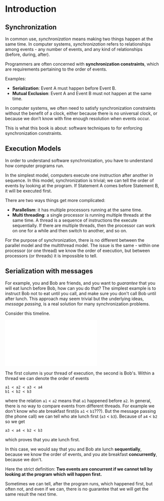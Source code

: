 # Introduction

## Synchronization

In common use, *synchronization* means making two things happen at the same time.
In computer systems, *synchronization* refers to relationships among events - any number of events, and any kind of relationships (before, during, after).

Programmers are often concerned with **synchronization constraints**, which are requirements pertaining to the order of events.

Examples:

- **Serialization**: Event A must happen before Event B.
- **Mutual Exclusion**: Event A and Event B must not happen at the same time.

In computer systems, we often need to satisfy synchronization constraints without the benefit of a clock, either because there is no universal clock, or because we don’t know with fine enough resolution when events occur.

This is what this book is about: software techniques to for enforcing synchronization constraints.

## Execution Models

In order to understand software synchronization, you have to understand how computer programs run.

In the simplest model, computers execute one instruction after another in sequence. In this model, synchronization is trivial; we can tell the order of events by looking at the program. If Statement A comes before Statement B, it will be executed first.

There are two ways things get more complicated:

- **Parallelism**: it has multiple processors running at the same time.
- **Multi threading**: a single processor is running multiple threads at the same time. A thread is a sequence of instructions the execute sequentially. If there are multiple threads, then the processor can work on one for a while and then switch to another, and so on.

For the purpose of synchronization, there is no different between the parallel model and the multithread model. The issue is the same - within one processor (or one thread) we know the order of execution, but between processors (or threads) it is impossible to tell.

## Serialization with messages

For example, you and Bob are friends, and you want to *guarantee* that you will eat lunch before Bob, how can you do that? The simplest example is to instruct Bob not to eat until you call, and make sure you don't call Bob until after lunch. This approach may seem trivial but the underlying ideas, *message passing*, is a real solution for many synchronization problems.

Consider this timeline.

![timeline](images/f1-serialization-with-messages.pgn)

The first column is your thread of execution, the second is Bob's. Within a thread we can denote the order of events
```
a1 < a2 < a3 < a4
b1 < b2 < b3
```
where the relation `a1` < `a2` means that `a1` happened before `a2`.
In general, there is no way to compare events from different threads. For example we don't know who ate breakfast first(is `a1` < `b1`???).
But the message passing (the phone call) we can tell who ate lunch first (`a3` < `b3`). Because of `a4` < `b2` so we get
```
a3 < a4 < b2 < b3
```
which proves that you ate lunch first.

In this case, we would say that you and Bob ate lunch **sequentially**, because we know the order of events, and you ate breakfast **concurrently**, because we don't.

Here the strict definition: **Two events are concurrent if we cannot tell by looking at the program which will happen first.**

Sometimes we can tell, after the program runs, which happened first, but often not, and even if we can, there is no guarantee that we will get the same result the next time.
